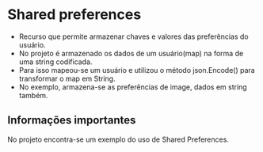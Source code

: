 # Shared preferences

* Recurso que permite armazenar chaves e valores das preferências do usuário.
* No projeto é armazenado os dados de um usuário(map) na forma de uma string codificada.
* Para isso mapeou-se um usuário e utilizou o método json.Encode() para transformar o map em String.
* No exemplo, armazena-se as preferências de image, dados em string também.

## Informações importantes

No projeto encontra-se um exemplo do uso de Shared Preferences.

